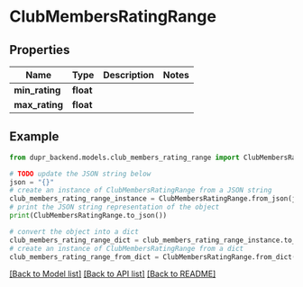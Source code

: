 # ClubMembersRatingRange


## Properties

Name | Type | Description | Notes
------------ | ------------- | ------------- | -------------
**min_rating** | **float** |  | 
**max_rating** | **float** |  | 

## Example

```python
from dupr_backend.models.club_members_rating_range import ClubMembersRatingRange

# TODO update the JSON string below
json = "{}"
# create an instance of ClubMembersRatingRange from a JSON string
club_members_rating_range_instance = ClubMembersRatingRange.from_json(json)
# print the JSON string representation of the object
print(ClubMembersRatingRange.to_json())

# convert the object into a dict
club_members_rating_range_dict = club_members_rating_range_instance.to_dict()
# create an instance of ClubMembersRatingRange from a dict
club_members_rating_range_from_dict = ClubMembersRatingRange.from_dict(club_members_rating_range_dict)
```
[[Back to Model list]](../README.md#documentation-for-models) [[Back to API list]](../README.md#documentation-for-api-endpoints) [[Back to README]](../README.md)


